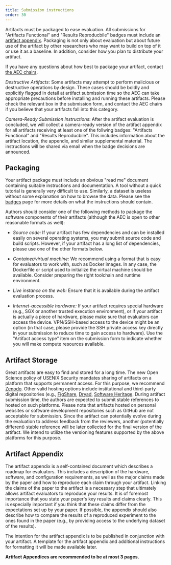 ```yaml
---
title: Submission instructions
order: 30
---
```


Artifacts must be packaged to ease evaluation. All submissions for "Artifacts Functional" and "Results Reproducbile" badges must include an [artifact
appendix](#artifact-appendix). Packaging is not only about evaluation but about
future use of the artifact by other researchers who may want to build on top of
it or use it as a baseline. In addition, consider how you plan to distribute
your artifact.

If you have any questions about how best to package your artifact, contact [the
AEC chairs](mailto:sec25aec@usenix.org).

*Destructive Artifacts*: Some artifacts may attempt to perform malicious or
destructive operations by design. These cases should be boldly and explicitly
flagged in detail at artifact submission time so the AEC can take appropriate
precautions before installing and running these artifacts. Please check the
relevant box in the submission form, and contact the
AEC chairs if you believe that your artifacts fall into this category.

*Camera-Ready Submission Instructions*: After the artifact evaluation is concluded,
we will collect a camera-ready version of the artifact appendix for all artifacts receiving at least one
of the follwing badges: "Artifacts Functional" and "Results Reproducbile". This includes information about the artifact location, the appendix,
and similar supplemental material. The instructions will be shared via email
when the badge decisions are announced.

## Packaging

Your artifact package must include an obvious "read me" document containing
suitable instructions and documentation. A tool without a quick tutorial is
generally very difficult to use. Similarly, a dataset is useless without some
explanation on how to browse the data. Please see the [badges](badges) page for
more details on what the instructions should contain.

Authors should consider one of the following methods to package the software
components of their artifacts (although the AEC is open to other reasonable
formats as well):

- *Source code:* If your artifact has few dependencies and can be installed
  easily on several operating systems, you may submit source code and build
  scripts. However, if your artifact has a long list of dependencies, please use
  one of the other formats below.

- *Container/virtual machine:* We recommend using a format that is easy for
  evaluators to work with, such as Docker images. In any case, the Dockerfile or
  script used to initialize the virtual machine should be available. Consider
  preparing the right toolchain and runtime environment.

- *Live instance on the web:* Ensure that it is available during the artifact
  evaluation process.

- *Internet-accessible hardware:* If your artifact requires special hardware
  (e.g., SGX or another trusted execution environment), or if your artifact is
  actually a piece of hardware, please make sure that evaluators can access the
  device. VPN/SSH-based access to the device might be an option (in that case,
  please provide the SSH private access key directly in your submission to
  reduce time to gain access to hardware).
  Use the "Artifact access type" item on the submission form to indicate whether you will make compute resources available.

## Artifact Storage

Great artifacts are easy to find and stored for a long time. The new Open Science policy of USENIX Security mandates sharing of artifacts on a platform that supports permanent access. For this purpose, we recommend
[Zenodo](https://zenodo.org/). Other valid hosting options include institutional and third-party
digital repositories (e.g., [FigShare](https://figshare.com/), [Dryad](https://datadryad.org/stash/),
[Software Heritage](https://archive.softwareheritage.org/). During artifact submission time, the authors are expected to submit stable references to hosted on such platforms. Please note that artifacts hosted on personal websites or software development repositories such as GitHub are not acceptable for submission.  Since the artifact can potentially evolve during
the evaluation to address feedback from the reviewers, another (potentially
different) stable reference will be later collected for the final version of the
artifact. We intend to utilize the versioning features supported by the above platforms for this purpose. 

## Artifact Appendix

The artifact appendix is a self-contained document which describes a roadmap for
evaluators. This includes a description of the hardware, software, and
configuration requirements, as well as the major claims made by the paper and
how to reproduce each claim through your artifact. Linking the claims of the
paper to the artifact is a necessary step that ultimately allows artifact
evaluators to reproduce your results. It is of foremost importance that you
state your paper's key results and claims clearly. This is especially important
if you think that these claims differ from the expectations set up by your
paper. If possible, the appendix should also describe how to compare the results
of a reproduced experiment to the ones found in the paper (e.g., by providing
access to the underlying dataset of the results).

The intention for the artifact appendix is to be published in conjunction with
your artifact. A template for the artifact appendix and additional instructions for formatting it will be made available later.

**Artifact Appendices are recommended to be at most 3 pages.**
